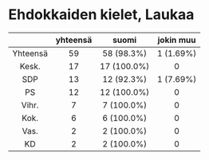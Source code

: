# Ehdokkaiden kielet, Laukaa

| |yhteensä|suomi|jokin muu|
|:---:|:---:|:---:|:---:|
|Yhteensä|59|58 (98.3%)|1 (1.69%)|
|Kesk.|17|17 (100.0%)|0|
|SDP|13|12 (92.3%)|1 (7.69%)|
|PS|12|12 (100.0%)|0|
|Vihr.|7|7 (100.0%)|0|
|Kok.|6|6 (100.0%)|0|
|Vas.|2|2 (100.0%)|0|
|KD|2|2 (100.0%)|0|

